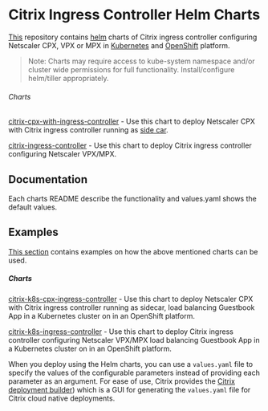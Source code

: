 # Citrix Ingress Controller Helm Charts

[This](https://github.com/citrix/citrix-helm-charts) repository contains [helm](https://helm.sh) charts of Citrix ingress controller configuring Netscaler CPX, VPX or MPX in [Kubernetes](https://kubernetes.io) and [OpenShift](https://www.openshift.com) platform.

> Note: Charts may require access to kube-system namespace and/or cluster wide permissions for full functionality. Install/configure helm/tiller appropriately.

###### Charts
[citrix-cpx-with-ingress-controller](https://github.com/citrix/citrix-helm-charts/tree/master/citrix-cpx-with-ingress-controller) - Use this chart to deploy Netscaler CPX with Citrix ingress controller running as [side car](https://kubernetes.io/docs/concepts/workloads/pods/pod-overview/).

[citrix-ingress-controller](https://github.com/citrix/citrix-helm-charts/tree/master/citrix-ingress-controller) - Use this chart to deploy Citrix ingress controller configuring Netscaler VPX/MPX.

## Documentation
Each charts README describe the functionality and values.yaml shows the default values.

## Examples
[This section](https://github.com/citrix/citrix-helm-charts/tree/master/examples) contains examples on how the above mentioned charts can be used.

##### Charts
[citrix-k8s-cpx-ingress-controller](https://github.com/citrix/citrix-helm-charts/tree/master/examples/citrix-k8s-cpx-ingress-controller) - Use this chart to deploy Netscaler CPX with Citrix ingress controller running as sidecar, load balancing Guestbook App in a Kubernetes cluster on in an OpenShift platform.

[citrix-k8s-ingress-controller](https://github.com/citrix/citrix-helm-charts/tree/master/examples/citrix-k8s-ingress-controller) - Use this chart to deploy Citrix ingress controller configuring Netscaler VPX/MPX load balancing Guestbook App in a Kubernetes cluster on in an OpenShift platform.

 When you deploy using the Helm charts, you can use a `values.yaml` file to specify the values of the configurable parameters instead of providing each parameter as an argument. For ease of use, Citrix provides the [Citrix deployment builder](https://citrix.github.io/citrix-k8s-ingress-controller/)) which is a GUI for generating the `values.yaml` file for Citrix cloud native deployments.